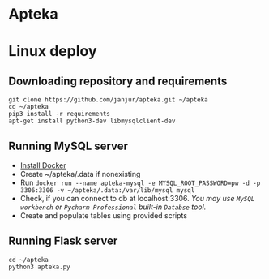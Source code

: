 # Apteka

# Linux deploy

## Downloading repository and requirements

```
git clone https://github.com/janjur/apteka.git ~/apteka
cd ~/apteka
pip3 install -r requirements
apt-get install python3-dev libmysqlclient-dev
```

## Running MySQL server

* [Install Docker](https://docs.docker.com/engine/installation/linux/docker-ce/ubuntu/)
* Create ~/apteka/.data if nonexisting
* Run `docker run --name apteka-mysql -e MYSQL_ROOT_PASSWORD=pw -d -p 3306:3306 -v ~/apteka/.data:/var/lib/mysql mysql`
* Check, if you can connect to db at localhost:3306. _You may use `MySQL workbench` or `Pycharm Professional` built-in `Databse` tool._
* Create and populate tables using provided scripts

## Running Flask server

```
cd ~/apteka
python3 apteka.py
```